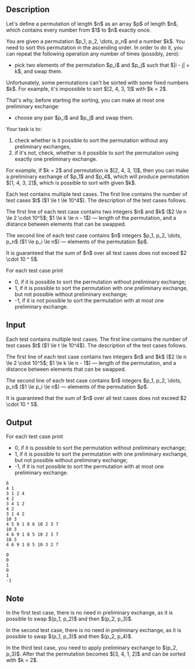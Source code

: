 ## Description

<div><p>Let's define a <span class="tex-font-style-it">permutation</span> of length $n$ as an array $p$ of length $n$, which contains every number from $1$ to $n$ exactly once.</p><p>You are given a permutation $p_1, p_2, \dots, p_n$ and a number $k$. You need to sort this permutation in the ascending order. In order to do it, you can repeat the following operation any number of times (possibly, zero): </p><ul> <li> pick two elements of the permutation $p_i$ and $p_j$ such that $|i - j| = k$, and swap them. </li></ul><p>Unfortunately, some permutations can't be sorted with some fixed numbers $k$. For example, it's impossible to sort $[2, 4, 3, 1]$ with $k = 2$.</p><p>That's why, before starting the sorting, you can make at most one <span class="tex-font-style-it">preliminary exchange</span>: </p><ul> <li> choose any pair $p_i$ and $p_j$ and swap them. </li></ul><p>Your task is to: </p><ol> <li> check whether is it possible to sort the permutation <span class="tex-font-style-bf">without</span> any preliminary exchanges, </li><li> if it's not, check, whether is it possible to sort the permutation using exactly <span class="tex-font-style-bf">one</span> preliminary exchange. </li></ol><p>For example, if $k = 2$ and permutation is $[2, 4, 3, 1]$, then you can make a preliminary exchange of $p_1$ and $p_4$, which will produce permutation $[1, 4, 3, 2]$, which is possible to sort with given $k$.</p></div><div class="input-specification"><p>Each test contains multiple test cases. The first line contains the number of test cases $t$ ($1 \le t \le 10^4$). The description of the test cases follows.</p><p>The first line of each test case contains two integers $n$ and $k$ ($2 \le n \le 2 \cdot 10^5$; $1 \le k \le n - 1$)&nbsp;— length of the permutation, and a distance between elements that can be swapped.</p><p>The second line of each test case contains $n$ integers $p_1, p_2, \dots, p_n$ ($1 \le p_i \le n$)&nbsp;— elements of the permutation $p$.</p><p>It is guaranteed that the sum of $n$ over all test cases does not exceed $2 \cdot 10 ^ 5$.</p></div><div class="output-specification"><p>For each test case print </p><ul> <li> <span class="tex-font-style-tt">0</span>, if it is possible to sort the permutation without preliminary exchange; </li><li> <span class="tex-font-style-tt">1</span>, if it is possible to sort the permutation with one preliminary exchange, but not possible without preliminary exchange; </li><li> <span class="tex-font-style-tt">-1</span>, if it is not possible to sort the permutation with at most one preliminary exchange. </li></ul></div>

## Input

<p>Each test contains multiple test cases. The first line contains the number of test cases $t$ ($1 \le t \le 10^4$). The description of the test cases follows.</p><p>The first line of each test case contains two integers $n$ and $k$ ($2 \le n \le 2 \cdot 10^5$; $1 \le k \le n - 1$)&nbsp;— length of the permutation, and a distance between elements that can be swapped.</p><p>The second line of each test case contains $n$ integers $p_1, p_2, \dots, p_n$ ($1 \le p_i \le n$)&nbsp;— elements of the permutation $p$.</p><p>It is guaranteed that the sum of $n$ over all test cases does not exceed $2 \cdot 10 ^ 5$.</p>

## Output

<p>For each test case print </p><ul> <li> <span class="tex-font-style-tt">0</span>, if it is possible to sort the permutation without preliminary exchange; </li><li> <span class="tex-font-style-tt">1</span>, if it is possible to sort the permutation with one preliminary exchange, but not possible without preliminary exchange; </li><li> <span class="tex-font-style-tt">-1</span>, if it is not possible to sort the permutation with at most one preliminary exchange. </li></ul>





```input1|2,3,6,7,10,11
6
4 1
3 1 2 4
4 2
3 4 1 2
4 2
3 1 4 2
10 3
4 5 9 1 8 6 10 2 3 7
10 3
4 6 9 1 8 5 10 2 3 7
10 3
4 6 9 1 8 5 10 3 2 7
```




```output1
0
0
1
0
1
-1
```



## Note

<p>In the first test case, there is no need in <span class="tex-font-style-it">preliminary exchange</span>, as it is possible to swap $(p_1, p_2)$ and then $(p_2, p_3)$.</p><p>In the second test case, there is no need in <span class="tex-font-style-it">preliminary exchange</span>, as it is possible to swap $(p_1, p_3)$ and then $(p_2, p_4)$.</p><p>In the third test case, you need to apply <span class="tex-font-style-it">preliminary exchange</span> to $(p_2, p_3)$. After that the permutation becomes $[3, 4, 1, 2]$ and can be sorted with $k = 2$.</p>
